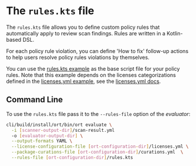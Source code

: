 # The `rules.kts` file

The `rules.kts` file  allows you to define custom policy rules that automatically apply to review scan findings.
Rules are written in a Kotlin-based DSL.

For each policy rule violation, you can define 'How to fix' follow-up actions to help users
resolve policy rules violations by themselves.

You can use the [rules.kts example](../examples/rules.kts) as the base script file for your policy rules. Note that this
example depends on the licenses categorizations defined in the [licenses.yml example](../examples/licenses.yml), see the
[licenses.yml docs](config-file-licenses-yml.md).

## Command Line

To use the `rules.kts` file pass it to the `--rules-file` option of the _evaluator_:

```bash
cli/build/install/ort/bin/ort evaluate \
  -i [scanner-output-dir]/scan-result.yml
  -o [evaluator-output-dir] \
  --output-formats YAML \
  --license-configuration-file [ort-configuration-dir]/licenses.yml \
  --package-curations-file [ort-configuration-dir]/curations.yml  \
  --rules-file [ort-configuration-dir]/rules.kts
```
